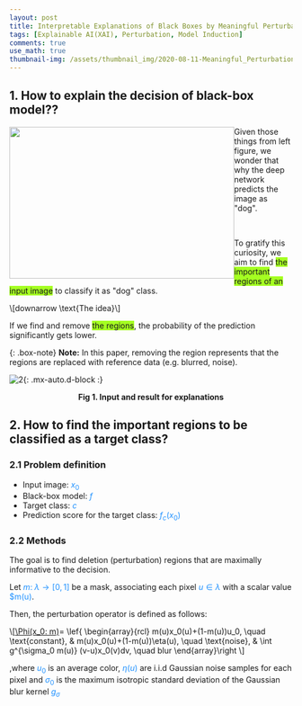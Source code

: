 ```yaml
---
layout: post
title: Interpretable Explanations of Black Boxes by Meaningful Perturbation
tags: [Explainable AI(XAI), Perturbation, Model Induction]
comments: true
use_math: true
thumbnail-img: /assets/thumbnail_img/2020-08-11-Meaningful_Perturbation/post.png
---
```


## 1. How to explain the decision of black-box model??

<img src="https://da2so.github.io/assets/post_img/2020-08-11-Meaningful_Perturbation/1.png" width="400" height="270" style="float: left">

Given those things from left figure, we wonder that why the deep network predicts the image as "dog".

<br />

To gratify this curiosity, we aim to find <span style="background-color: #A4FF21">the important regions of an input image</span> to classify it as "dog" class.

\\[downarrow \text{The idea}\\]

If we find and remove <span style="background-color: #A4FF21">the regions</span>, the probability of the prediction significantly gets lower.


{: .box-note}
**Note:** In this paper, removing the region represents that the regions are replaced with reference data (e.g. blurred, noise).


![2](https://da2so.github.io/assets/post_img/2020-08-11-Meaningful_Perturbation/2.png){: .mx-auto.d-block :}

<p align=center><b>Fig 1. Input and result for explanations </b></p>


## 2. How to find the important regions to be classified as a target class?

### 2.1 Problem definition

* Input image: <span style="color:DodgerBlue">$x_0$</span>
* Black-box model: <span style="color:DodgerBlue">$f$</span>
* Target class: <span style="color:DodgerBlue">$c$</span>
* Prediction score for the target class: <span style="color:DodgerBlue">$f_c(x_0)$</span>

### 2.2 Methods

The goal is to find deletion (perturbation) regions that are maximally informative to the decision.


Let <span style="color:DodgerBlue">$m:\;\lambda \rightarrow [0,1]$</span> be a mask, associating each pixel <span style="color:DodgerBlue">$u \in \lambda$</span> with a scalar value <span style="color:DodgerBlue">$m(u)</span>. 

Then, the perturbation operator is defined as follows:

\\[[\Phi(x_0: m)](u)= \lef\{ \begin{array}{rcl} m(u)x_0(u)+(1-m(u))u_0, \quad \text{constant}, & m(u)x_0(u)+(1-m(u))\eta(u), \quad \text{noise}, & \int g^{\sigma_0 m(u)} (v-u)x_0(v)dv, \quad blur \end{array}\right \\]

,where <span style="color:DodgerBlue">$u_0$</span> is an average color, <span style="color:DodgerBlue">$\eta(u)$</span> are i.i.d Gaussian noise samples for each pixel and <span style="color:DodgerBlue">$\sigma_0$</span> is the maximum isotropic standard deviation of the Gaussian blur kernel <span style="color:DodgerBlue">$g_\sigma$</span>


